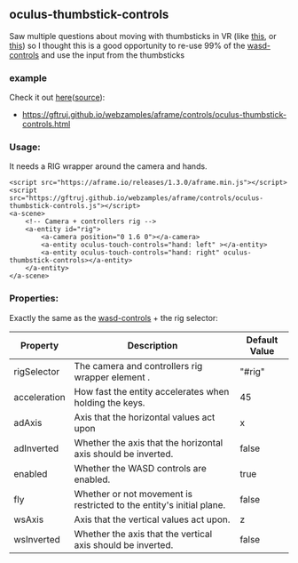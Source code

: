 ## oculus-thumbstick-controls

Saw multiple questions about moving with thumbsticks in VR 
(like [this](https://stackoverflow.com/questions/71131300/cant-move-camera-in-a-frame-with-oculus-quest-2), 
or [this](https://stackoverflow.com/questions/70970650/how-can-i-control-a-frame-movement-with-oculus-quests-trackpad)) so I thought this is a good opportunity to re-use 99% 
of the [wasd-controls](https://aframe.io/docs/1.3.0/components/wasd-controls.html) and use the input from the thumbsticks

### example

Check it out [here](https://gftruj.github.io/webzamples/aframe/controls/oculus-thumbstick-controls.html)([source](https://github.com/gftruj/webzamples/blob/master/aframe/controls/oculus-thumbstick-controls.html)):
- https://gftruj.github.io/webzamples/aframe/controls/oculus-thumbstick-controls.html

### Usage:

It needs a RIG wrapper around the camera and hands.

    <script src="https://aframe.io/releases/1.3.0/aframe.min.js"></script>
    <script src="https://gftruj.github.io/webzamples/aframe/controls/oculus-thumbstick-controls.js"></script>
    <a-scene>
        <!-- Camera + controllers rig -->
        <a-entity id="rig">
            <a-camera position="0 1.6 0"></a-camera>
            <a-entity oculus-touch-controls="hand: left" ></a-entity>
            <a-entity oculus-touch-controls="hand: right" oculus-thumbstick-controls></a-entity>
        </a-entity>
    </a-scene>

### Properties:

Exactly the same as the [wasd-controls](https://aframe.io/docs/1.3.0/components/wasd-controls.html) + the rig selector:

| Property     | Description                                                              | Default Value |
|--------------|--------------------------------------------------------------------------|---------------|
| rigSelector  | The camera and controllers rig wrapper element       .                   | "#rig"        |
| acceleration | How fast the entity accelerates when holding the keys.                   | 45            |
| adAxis       | Axis that the horizontal values act upon                                 | x             |
| adInverted   | Whether the axis that the horizontal axis should be inverted.            | false         |
| enabled      | Whether the WASD controls are enabled.                                   | true          |
| fly          | Whether or not movement is restricted to the entity's initial plane.     | false         |
| wsAxis       | Axis that the vertical values act upon.                                  | z             |
| wsInverted   | Whether the axis that the vertical axis should be inverted.              | false         |
